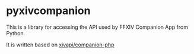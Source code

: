 # pyxivcompanion
This is a library for accessing the API used by FFXIV Companion App from Python.

It is written based on [xivapi/companion-php](https://github.com/xivapi/companion-php)
